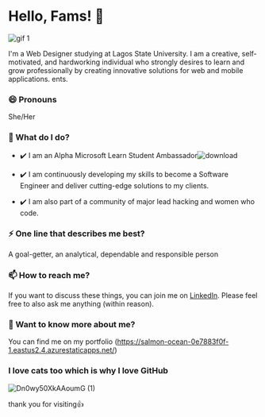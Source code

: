 

<!--
**Oladigbs18/Oladigbs18** is a ✨ _special_ ✨ repository because its `README.md` (this file) appears on your GitHub profile.

Here are some ideas to get you started:

- 🔭 I’m currently working on ...
- 🌱 I’m currently learning ...
- 👯 I’m looking to collaborate on ...
- 🤔 I’m looking for help with ...
- 💬 Ask me about ...
- 📫 How to reach me: ...
- 😄 Pronouns: ...
- ⚡ Fun fact: ...
-->


# Hello, Fams! 👋
![gif 1](https://github.com/elangosundar/awesome-README-templates/assets/100875512/93c09dbc-33bd-4295-8947-ba5321c56444)

I'm a Web Designer studying at Lagos State University. I am a creative, self-motivated, and hardworking individual who strongly desires to learn and grow professionally by creating innovative solutions for web and mobile applications. ents.

### 😄 Pronouns
She/Her

### 🌱 What do I do?
- ✔️ I am an Alpha Microsoft Learn Student Ambassador![download](https://github.com/Oladigbs18/Oladigbs18/assets/100875512/1de06116-1c09-485a-97ad-4b6df73f928a)

- ✔️ I am continuously developing my skills to become a Software Engineer and deliver cutting-edge solutions to my clients.

- ✔️ I am also part of a community of major lead hacking  and women who code.

### ⚡ One line that describes me best? 
A goal-getter, an analytical, dependable and responsible person


### 📫 How to reach me?
If you want to discuss these things, you can join me on [LinkedIn](https://www.linkedin.com/in/aaliyah-oladigbolu-54a452244/). Please feel free to also ask me anything (within reason).

### 💬 Want to know more about me?
You can find me on my portfolio (https://salmon-ocean-0e7883f0f-1.eastus2.4.azurestaticapps.net/) 

### I love cats too which is why I love GitHub  
![Dn0wy50XkAAoumG (1)](https://github.com/Oladigbs18/Oladigbs18/assets/100875512/71fbddd9-501f-4205-8a7b-cbdaa2d187c1)

thank you for visiting👍 
